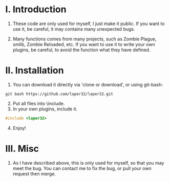 # I. Introduction
1.  These code are only used for myself, I just make it public. If you want to use it, be careful, it may contains many unexpected bugs.

2. Many functions comes from many projects, such as Zombie Plague, smlib, Zombie Reloaded, etc. If you want to use it to write your own plugins, be careful, to avoid the function what they have defined.

# II. Installation
1. You can download it directly via 'clone or download', or using git-bash:
```
git bash https://github.com/laper32/laper32.git
```
2. Put all files into \include.
3. In your own plugins, include it.
```cpp
#include <laper32>
```
4. Enjoy!

# III. Misc
1. As I have described above, this is only used for myself, so that you may meet the bug. You can contact me to fix the bug, or pull your own request then merge.